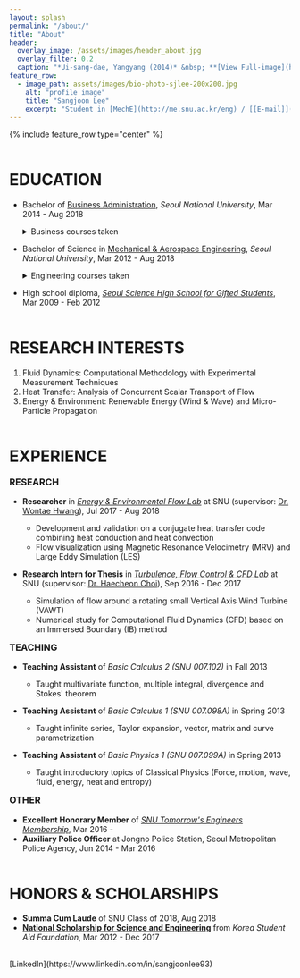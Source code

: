 ```yaml
---
layout: splash
permalink: "/about/"
title: "About"
header:
  overlay_image: /assets/images/header_about.jpg
  overlay_filter: 0.2
  caption: "*Ui-sang-dae, Yangyang (2014)* &nbsp; **[View Full-image](https://sangjoonlee.tk/assets/photographs/ui_sang_dae_yang_yang_2014.jpg)**"
feature_row:
  - image_path: assets/images/bio-photo-sjlee-200x200.jpg
    alt: "profile image"
    title: "Sangjoon Lee"
    excerpt: "Student in [MechE](http://me.snu.ac.kr/eng) / [[E-mail]](mailto:jun9303@gmail.com)"
---
```


{% include feature_row type="center" %}

# EDUCATION

- Bachelor of [Business Administration](http://cba.snu.ac.kr/en), *Seoul National University*, Mar 2014 - Aug 2018
  <details>
    <summary>Business courses taken</summary>
  
    Capital Markets and Accounting, Corporate Strategy, Fundamentals of Economics, Human Resource Management, International Business Management, Management Information System, Management Science, Managerial Accounting, Marketing Management, Mathematics for Economics, Operations Management, Principles of Accounting, Principles of Management
  </details>
- Bachelor of Science in [Mechanical & Aerospace Engineering](http://me.snu.ac.kr/eng), *Seoul National University*, Mar 2012 - Aug 2018
  <details>
    <summary>Engineering courses taken</summary>
  
    Applied Fluid Mechanics, Creative Engineering Design, Digital Computer Concept and Practice, Digital Fabrication and Manufacturing, Dynamics, Engineering Mathematics (1 & 2), Engineering Mathematics 2, Fluid Mechanics, Heat Transfer, Introduction to Electrical and Computer Engineering, Management in Mechanical Engineering (1 & 2), Manufacturing Processes, Mechanical Drawing, Mechanical Engineering Lab. (1 & 2), Mechanical System Design Project (1 & 2), Mechanics and Design, Solid Mechanics, Thermodynamics, Writing in Science & Technology
  </details>
- High school diploma, *[Seoul Science High School for Gifted Students](http://en.sshs.hs.kr)*, Mar 2009 - Feb 2012

# RESEARCH INTERESTS

1. Fluid Dynamics: Computational Methodology with Experimental Measurement Techniques
2. Heat Transfer: Analysis of Concurrent Scalar Transport of Flow
3. Energy & Environment: Renewable Energy (Wind & Wave) and Micro-Particle Propagation

# EXPERIENCE

### RESEARCH

- **Researcher** in *[Energy & Environmental Flow Lab](http://eeflow.snu.ac.kr)* at SNU (supervisor: [Dr. Wontae Hwang](http://me.snu.ac.kr/eng/01_intro/faculty_view.asp?pid=137)), Jul 2017 - Aug 2018
  + Development and validation on a conjugate heat transfer code combining heat conduction and heat convection
  + Flow visualization using Magnetic Resonance Velocimetry (MRV) and Large Eddy Simulation (LES)

- **Research Intern for Thesis** in *[Turbulence, Flow Control & CFD Lab](http://tfc.snu.ac.kr)* at SNU (supervisor: [Dr. Haecheon Choi](http://me.snu.ac.kr/eng/01_intro/faculty_view.asp?pid=39)), Sep 2016 - Dec 2017
  + Simulation of flow around a rotating small Vertical Axis Wind Turbine (VAWT)
  + Numerical study for Computational Fluid Dynamics (CFD) based on an Immersed Boundary (IB) method

### TEACHING

- **Teaching Assistant** of *Basic Calculus 2 (SNU 007.102)* in Fall 2013
  + Taught multivariate function, multiple integral, divergence and Stokes' theorem

- **Teaching Assistant** of *Basic Calculus 1 (SNU 007.098A)* in Spring 2013
  + Taught infinite series, Taylor expansion, vector, matrix and curve parametrization

- **Teaching Assistant** of *Basic Physics 1 (SNU 007.099A)* in Spring 2013
  + Taught introductory topics of Classical Physics (Force, motion, wave, fluid, energy, heat and entropy)

### OTHER

- **Excellent Honorary Member** of *[SNU Tomorrow's Engineers Membership](https://honor.snu.ac.kr)*, Mar 2016 -
- **Auxiliary Police Officer** at Jongno Police Station, Seoul Metropolitan Police Agency, Jun 2014 - Mar 2016

# HONORS & SCHOLARSHIPS

- **Summa Cum Laude** of SNU Class of 2018, Aug 2018
- **[National Scholarship for Science and Engineering](http://www.kosaf.go.kr/eng/jsp/aid/aid02_01_01.jsp?ttab1=0)** from *Korea Student Aid Foundation*, Mar 2012 - Dec 2017
  
<br>
[LinkedIn](https://www.linkedin.com/in/sangjoonlee93)

<style type="text/css">
.archive__item-teaser img {
	max-width:200px;
}
h1 {
	margin-top:2em;
}
h3 {
	margin-top:0.5em;
}
</style>
